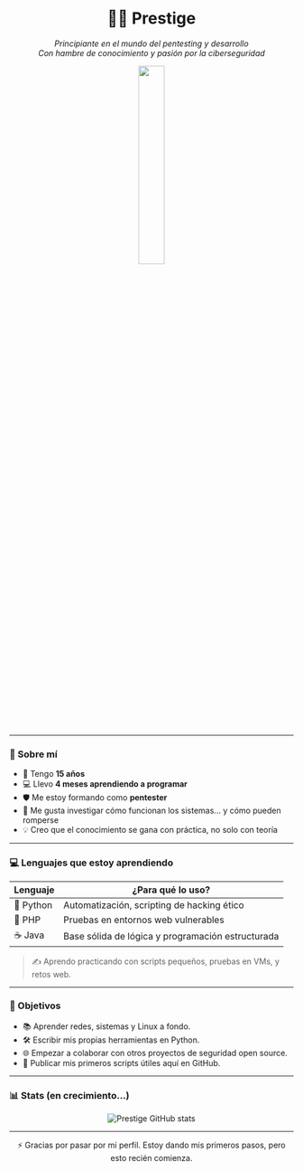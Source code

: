 <h1 align="center">🧑‍💻 Prestige</h1>
<p align="center">
  <em>Principiante en el mundo del pentesting y desarrollo</em><br>
  <em>Con hambre de conocimiento y pasión por la ciberseguridad</em>
</p>

<p align="center">
  <img src="https://i.ibb.co/m5KH77Sw/Proyecto-nuevo-2.png" width="30%" />
</p>

---

### 🧠 Sobre mí

- 👶 Tengo **15 años**
- 💻 Llevo **4 meses aprendiendo a programar**
- 🛡️ Me estoy formando como **pentester**
- 🧩 Me gusta investigar cómo funcionan los sistemas... y cómo pueden romperse
- 💡 Creo que el conocimiento se gana con práctica, no solo con teoría

---

### 💻 Lenguajes que estoy aprendiendo

| Lenguaje | ¿Para qué lo uso? |
|----------|-------------------|
| 🐍 Python | Automatización, scripting de hacking ético |
| 🐘 PHP | Pruebas en entornos web vulnerables |
| ☕ Java | Base sólida de lógica y programación estructurada |

> ✍️ Aprendo practicando con scripts pequeños, pruebas en VMs, y retos web.

---

### 🎯 Objetivos

- 📚 Aprender redes, sistemas y Linux a fondo.
- 🛠️ Escribir mis propias herramientas en Python.
- 🌐 Empezar a colaborar con otros proyectos de seguridad open source.
- 🚀 Publicar mis primeros scripts útiles aquí en GitHub.

---

### 📊 Stats (en crecimiento...)

<p align="center">
  <img src="https://github-readme-stats.vercel.app/api?username=Prestige&show_icons=true&theme=merko" alt="Prestige GitHub stats" />
</p>

---

<p align="center">
  ⚡ Gracias por pasar por mi perfil.  
  Estoy dando mis primeros pasos, pero esto recién comienza.  
</p>
